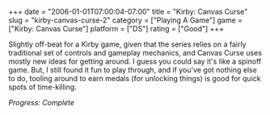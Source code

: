 +++
date = "2006-01-01T07:00:04-07:00"
title = "Kirby: Canvas Curse"
slug = "kirby-canvas-curse-2"
category = ["Playing A Game"]
game = ["Kirby: Canvas Curse"]
platform = ["DS"]
rating = ["Good"]
+++

Slightly off-beat for a Kirby game, given that the series relies on a fairly traditional set of controls and gameplay mechanics, and Canvas Curse uses mostly new ideas for getting around. I guess you could say it's like a spinoff game. But, I still found it fun to play through, and if you've got nothing else to do, tooling around to earn medals (for unlocking things) is good for quick spots of time-killing.

<i>Progress: Complete</i>